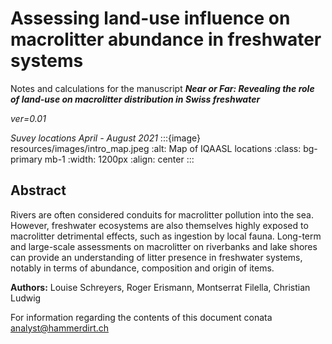 # Assessing land-use influence on macrolitter abundance in freshwater systems

Notes and calculations for the manuscript *__Near or Far: Revealing the role of land-use on macrolitter
distribution in Swiss freshwater__*

_ver=0.01_

_Suvey locations April - August 2021_
:::{image} resources/images/intro_map.jpeg
:alt: Map of IQAASL locations
:class: bg-primary mb-1
:width: 1200px
:align: center
:::


## Abstract

Rivers are often considered conduits for macrolitter pollution into the sea. However, freshwater ecosystems are
also themselves highly exposed to macrolitter detrimental effects, such as ingestion by local fauna. Long-term and large-scale
assessments on macrolitter on riverbanks and lake shores can provide an understanding of litter presence in freshwater systems,
notably in terms of abundance, composition and origin of items.

__Authors:__ Louise Schreyers, Roger Erismann, Montserrat Filella, Christian Ludwig

For information regarding the contents of this document conata analyst@hammerdirt.ch